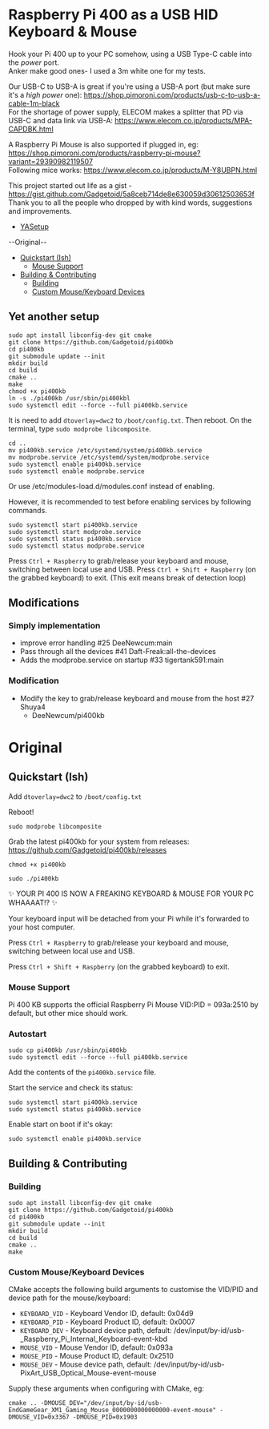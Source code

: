 # Raspberry Pi 400 as a USB HID Keyboard & Mouse <!-- omit in toc -->

Hook your Pi 400 up to your PC somehow, using a USB Type-C cable into the *power* port.  
Anker make good ones- I used a 3m white one for my tests.

Our USB-C to USB-A is great if you're using a USB-A port (but make sure it's a *high power* one): https://shop.pimoroni.com/products/usb-c-to-usb-a-cable-1m-black  
For the shortage of power supply, ELECOM makes a splitter that PD via USB-C and data link via USB-A: https://www.elecom.co.jp/products/MPA-CAPDBK.html

A Raspberry Pi Mouse is also supported if plugged in, eg: https://shop.pimoroni.com/products/raspberry-pi-mouse?variant=29390982119507  
Following mice works: https://www.elecom.co.jp/products/M-Y8UBPN.html

This project started out life as a gist - https://gist.github.com/Gadgetoid/5a8ceb714de8e630059d30612503653f  
Thank you to all the people who dropped by with kind words, suggestions and improvements.

- [YASetup](#yet-another-setup)

--Original--
- [Quickstart (Ish)](#quickstart-ish)
  - [Mouse Support](#mouse-support)
- [Building & Contributing](#building--contributing)
  - [Building](#building)
  - [Custom Mouse/Keyboard Devices](#custom-mousekeyboard-devices)


## Yet another setup
```
sudo apt install libconfig-dev git cmake
git clone https://github.com/Gadgetoid/pi400kb
cd pi400kb
git submodule update --init
mkdir build
cd build
cmake ..
make
chmod +x pi400kb
ln -s ./pi400kb /usr/sbin/pi400kbl
sudo systemctl edit --force --full pi400kb.service
```
It is need to add `dtoverlay=dwc2` to `/boot/config.txt`. 
Then reboot. 
On the terminal, type `sudo modprobe libcomposite`. 
```
cd ..
mv pi400kb.service /etc/systemd/system/pi400kb.service
mv modprobe.service /etc/systemd/system/modprobe.service
sudo systemctl enable pi400kb.service
sudo systemctl enable modprobe.service
```
Or use /etc/modules-load.d/modules.conf instead of enabling. 

However, it is recommended to test before enabling services by following commands. 
```
sudo systemctl start pi400kb.service
sudo systemctl start modprobe.service
sudo systemctl status pi400kb.service
sudo systemctl status modprobe.service
```

Press `Ctrl + Raspberry` to grab/release your keyboard and mouse, switching between local use and USB.
Press `Ctrl + Shift + Raspberry` (on the grabbed keyboard) to exit. (This exit means break of detection loop)


## Modifications
### Simply implementation 
- improve error handling #25 DeeNewcum:main
- Pass through all the devices #41 Daft-Freak:all-the-devices
- Adds the modprobe.service on startup #33 tigertank591:main

### Modification
- Modify the key to grab/release keyboard and mouse from the host #27 Shuya4
  - DeeNewcum/pi400kb


# Original
## Quickstart (Ish)

Add `dtoverlay=dwc2` to `/boot/config.txt`

Reboot!

`sudo modprobe libcomposite`

Grab the latest pi400kb for your system from releases: https://github.com/Gadgetoid/pi400kb/releases

`chmod +x pi400kb`

`sudo ./pi400kb`

:sparkles: YOUR PI 400 IS NOW A FREAKING KEYBOARD & MOUSE FOR YOUR PC WHAAAAT!? :sparkles: 

Your keyboard input will be detached from your Pi while it's forwarded to your host computer.

Press `Ctrl + Raspberry` to grab/release your keyboard and mouse, switching between local use and USB.

Press `Ctrl + Shift + Raspberry` (on the grabbed keyboard) to exit.


### Mouse Support

Pi 400 KB supports the official Raspberry Pi Mouse VID:PID = 093a:2510 by default, but other mice should work.

### Autostart

```
sudo cp pi400kb /usr/sbin/pi400kb
sudo systemctl edit --force --full pi400kb.service
```

Add the contents of the `pi400kb.service` file.

Start the service and check its status:

```
sudo systemctl start pi400kb.service
sudo systemctl status pi400kb.service
```

Enable start on boot if it's okay:

```
sudo systemctl enable pi400kb.service
```

## Building & Contributing

### Building

```
sudo apt install libconfig-dev git cmake
git clone https://github.com/Gadgetoid/pi400kb
cd pi400kb
git submodule update --init
mkdir build
cd build
cmake ..
make
```

### Custom Mouse/Keyboard Devices

CMake accepts the following build arguments to customise the VID/PID and device path for the mouse/keyboard:

* `KEYBOARD_VID` - Keyboard Vendor ID, default: 0x04d9
* `KEYBOARD_PID` - Keyboard Product ID, default: 0x0007
* `KEYBOARD_DEV` - Keyboard device path, default: /dev/input/by-id/usb-_Raspberry_Pi_Internal_Keyboard-event-kbd
* `MOUSE_VID` - Mouse Vendor ID, default: 0x093a
* `MOUSE_PID` - Mouse Product ID, default: 0x2510
* `MOUSE_DEV` - Mouse device path, default: /dev/input/by-id/usb-PixArt_USB_Optical_Mouse-event-mouse

Supply these arguments when configuring with CMake, eg:

```
cmake .. -DMOUSE_DEV="/dev/input/by-id/usb-EndGameGear_XM1_Gaming_Mouse_0000000000000000-event-mouse" -DMOUSE_VID=0x3367 -DMOUSE_PID=0x1903
```
